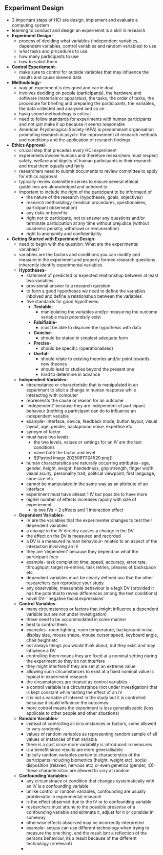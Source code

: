 ## Experiment Design
- 3 important steps of HCI are design, implement and evaluate a computing system
- learning to conduct and design an experiemnt is a skill in research
- **Experiment Design**-
	- process of deciding what variables (independent variables, dependent variables, control variables and random variables) to use
	- what tasks and procedures to use
	- how many participants to use 
	- how to solicit them
- **Control Experiement**-
	- make sure to control for outside variables that may influence the results and cause skewed data
- **Methodology**-
	- way an experiment is designed and carrie dout
	- involves deciding on people (participants), the hardware and software (materials or apparatus), the tasks, the order of tasks, the procedure for briefing and preparing the participants, the variables, the data collected and analysed and so on
	- havig sound methodology is critical
	- need to follow standards for experiments with human participants and not just make it up because it seems reasonable
	- American Psychological Society (APA) is predominant organisation promoting research in psych- the improvement of research methods and conditions and the application of research findings
- **Ethics Approval**-
	- crucial step that precedes every HCI experiment
	- experiments involve humans and therefore researchers must respect safety, welfare and dignity of human participants in their research and treat them equally and fairly
	- researchers need to submit documents to review committee to apply for ethics approval
	- typically review committee serves to ensure several ethical guidelines are aknowledged and adhered to
	- important to include the right of the participant to be informaed of
		- the nature of the research (hypotheses, goals, objectives)
		- research methodology (medical procedures, questionaiires, participant observeation)
		- any risks or beenfits
		- right not to participate, not to answer any questions and/or terminate participation at any time without prejudice (without academic penalty, withdrawl or remuneration)
		- right to anonymity and confidentiality
- **Getting Started with Experiment Design**-
	- need to begin with the question: What are the experimental variables?
	- variables are the factors and conditions you can modify and measure in the experiment and properly formed research questions inherently identify experimental variables
	- **Hypotheses**-
		- statement of predicted or expected relationshup between at least two variables
		- provisional answer to a research question
		- to form a good hypotheses we need to define the variables inbolved and define a relationshup between the variables
		- five standards for good hypotheses:
			- **Testable**-
				- manipulating the variables and/pr measuring the outcome variable must potentially exist
			- **Falsifiable**-
				- must be able to disprove the hypothesis with data
			- **Concise**-
				- should be stated in simplest adequate form
			- **Precise**-
				- should be specific (operationalised)
			- **Useful**-
				- should relate to existing theories and/or point towards new theories
				- should lead to studies beyond the present one
				- hard to determine in advance
	- **Independent Variables**-
		- circumstance or characteristic that is manipulated in an experiment to elicit a change in human response while interacting with computer
		- represensts the cause or reason for an outcome
		- 'independent' because they are independent of participant behavour (nothing a participant can do to influence an independent variable
		- example- interface, device, feedback mode, button layout, visual layout, age, gender, background noise, expertise etc
		- synoym of factor
		- must have two levels
			- the two levels, values or settings for an IV are the test conditions
			- name both the factor and level
			- ![[Pasted image 20250811124520.png]]
		- human charactersitics are naturally occurring attributes- age, gender, height, weight, handedness, grip strength, finger width, visual acuity, personality trait, political viewpoint, first language, shoe size etc
		- cannot be manipulated in the same way as an attribute of an interface
		- experiment must have atleast 1 IV but possible to have more
		- higher number of effects increases rapidly with size of experiement
			- ie two IVs = 2 effects and 1 interaction effect
	- **Dependent Variables**-
		- IV are the variables that the experimenter changes to test their dependent vairables
		- a change in the IV directly causes a change in the DV
		- the effect on the DV is measured and recorded
		- a DV is a measured human behaviour- related to an aspect of the interaction involving an IV
		- they are 'dependent' because they depend on what the participant foes
		- example- task completion time, speed, accuracy, error rate, throughput, target re-entries, task retries, presses of backspace etc
		- dependent variables must be clearly defined aso that the other researchers can reproduce your study
		- any observable, measurable behaviour is a legit DV (provided it has the potential to reveal differences among the test conditions)
		- novel DV- 'negative facial expressions' 
	- **Control Variables**-
		- many circumstances or factors that (might influence a dependent variable but are not under investigation)
		- these need to be accommodated in some manner
		- best to control them
		- examples- room lighting, room temperature, background noise, display size, mouse shape, mouse cursor speed, keyboard angle, chair height etc
		- not always things you would think about, but they exist and may influence a DV
		- controlling them means they are fixed at a nominal setting during the experiment so they do not interfere
		- they might interfere if they are set at an extreme value
		- allowing such circumstances to exist at a fixed nominal value is typical in experiment research
		- the circumstances are treated as control variables
		- a control variable is a circumstance (not under investigation) that is kept constant while testing the effect of an IV
		- it is not a variable of interest in the study but it is controlled because it could influence the outcomes
		- more control means the experiment is less generaliseable (less applicale to other people and other situations)
	- **Random Variables**-
		- instead of controlling all circumstances or factors, some allowed to vary randomly
		- values of random variables as representing random sample of all values or instances of that variable
		- there is a cost since more variability is introduced in measures
		- is a benefit since results are more generalisable
		- tpically random variables pertain to characterstics of the participants including biometrics (height, weight etc), social disposition (relaxed, nervous etc) or even genetics (gender, IQ)- these charactersitcsi are allowed to vary at random
	- **Confounding Variables**-
		- any circumstnace or condition that changes systematically with an IV is a confounding variable
		- unlike control or random variables, confounding are usually problematic in experimental research
		- is the effect observed due to the IV or to confounding variable
		- researchers must attune to the possible presense of a confounding variable and elimnate it, adjust for it or consider in someway
		- otherwise effects observed may be incorrectly interpreted
		- example- setups can use different technology when trying to measure the one thing, and the result isnt a reflection of the persons behaviour, its a result because of the different technology (irrelevant)
		- 